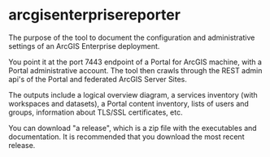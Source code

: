# arcgisenterprisereporter

The purpose of the tool to document the configuration and administrative settings of an ArcGIS Enterprise deployment.

You point it at the port 7443 endpoint of a Portal for ArcGIS machine, with a Portal administrative account. The tool then crawls through the REST admin api's of the Portal and federated ArcGIS Server Sites.

The outputs include a logical overview diagram, a services inventory (with workspaces and datasets), a Portal content inventory, lists of users and groups, information about TLS/SSL certificates, etc.

You can download "a release", which is a zip file with the executables and documentation.  It is recommended that you download the most recent release.  
